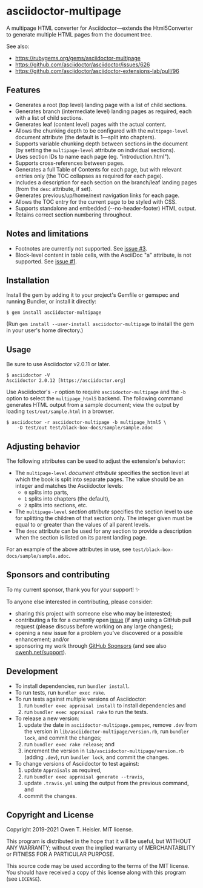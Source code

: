 # asciidoctor-multipage

A multipage HTML converter for Asciidoctor—extends the Html5Converter to
generate multiple HTML pages from the document tree.

See also:

- <https://rubygems.org/gems/asciidoctor-multipage>
- <https://github.com/asciidoctor/asciidoctor/issues/626>
- <https://github.com/asciidoctor/asciidoctor-extensions-lab/pull/96>

## Features

- Generates a root (top level) landing page with a list of child sections.
- Generates branch (intermediate level) landing pages as required, each with
  a list of child sections.
- Generates leaf (content level) pages with the actual content.
- Allows the chunking depth to be configured with the `multipage-level`
  document attribute (the default is 1—split into chapters).
- Supports variable chunking depth between sections in the document (by
  setting the `multipage-level` attribute on individual sections).
- Uses section IDs to name each page (eg. "introduction.html").
- Supports cross-references between pages.
- Generates a full Table of Contents for each page, but with relevant entries
  only (the TOC collapses as required for each page).
- Includes a description for each section on the branch/leaf landing pages
  (from the `desc` attribute, if set).
- Generates previous/up/home/next navigation links for each page.
- Allows the TOC entry for the current page to be styled with CSS.
- Supports standalone and embedded (--no-header-footer) HTML output.
- Retains correct section numbering throughout.

## Notes and limitations

- Footnotes are currently not supported. See [issue
  #3](https://github.com/owenh000/asciidoctor-multipage/issues/3).
- Block-level content in table cells, with the AsciiDoc "a" attribute, is not
  supported. See [issue
  #1](https://github.com/owenh000/asciidoctor-multipage/issues/1).

## Installation

Install the gem by adding it to your project's Gemfile or gemspec and running Bundler, or install it directly:

```
$ gem install asciidoctor-multipage
```

(Run `gem install --user-install asciidoctor-multipage` to install the gem in
your user's home directory.)

## Usage

Be sure to use Asciidoctor v2.0.11 or later.

```
$ asciidoctor -V
Asciidoctor 2.0.12 [https://asciidoctor.org]
```

Use Asciidoctor's `-r` option to require `asciidoctor-multipage` and the `-b`
option to select the `multipage_html5` backend. The following command generates
HTML output from a sample document; view the output by loading
`test/out/sample.html` in a browser.

```
$ asciidoctor -r asciidoctor-multipage -b multipage_html5 \
    -D test/out test/black-box-docs/sample/sample.adoc
```

## Adjusting behavior

The following attributes can be used to adjust the extension's behavior:

- The `multipage-level` *document attribute* specifies the section level at
  which the book is split into separate pages. The value should be an integer
  and matches the Asciidoctor levels:
  - `0` splits into parts,
  - `1` splits into chapters (the default),
  - `2` splits into sections, etc.
- The `multipage-level` *section attribute* specifies the section level to use
  for splitting the children of that section only. The integer given must be
  equal to or greater than the values of all parent levels.
- The `desc` attribute can be used for any section to provide a description
  when the section is listed on its parent landing page.

For an example of the above attributes in use, see
`test/black-box-docs/sample/sample.adoc`.

## Sponsors and contributing

To my current sponsor, thank you for your support! ✨

To anyone else interested in contributing, please consider:

- sharing this project with someone else who may be interested;
- contributing a fix for a currently open
  [issue](https://github.com/owenh000/asciidoctor-multipage/issues) (if any)
  using a GitHub pull request (please discuss before working on any large
  changes);
- opening a new issue for a problem you've discovered or a possible
  enhancement; and/or
- sponsoring my work through [GitHub Sponsors](https://github.com/owenh000)
  (and see also [owenh.net/support](https://owenh.net/support)).

## Development

- To install dependencies, run `bundler install`.
- To run tests, run `bundler exec rake`.
- To run tests against multiple versions of Asciidoctor:
  1. run `bundler exec appraisal install` to install dependencies and
  2. run `bundler exec appraisal rake` to run the tests.
- To release a new version:
  1. update the date in `asciidoctor-multipage.gemspec`, remove `.dev` from the
     version in `lib/asciidoctor-multipage/version.rb`, run `bundler lock`, and
     commit the changes;
  2. run `bundler exec rake release`; and
  3. increment the version in `lib/asciidoctor-multipage/version.rb` (adding
     `.dev`), run `bundler lock`, and commit the changes.
- To change versions of Asciidoctor to test against:
  1. update `Appraisals` as required,
  2. run `bundler exec appraisal generate --travis`,
  3. update `.travis.yml` using the output from the previous command, and
  4. commit the changes.

## Copyright and License

Copyright 2019-2021 Owen T. Heisler. MIT license.

This program is distributed in the hope that it will be useful, but
WITHOUT ANY WARRANTY; without even the implied warranty of
MERCHANTABILITY or FITNESS FOR A PARTICULAR PURPOSE.

This source code may be used according to the terms of the MIT license. You
should have received a copy of this license along with this program (see
`LICENSE`).
